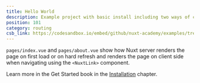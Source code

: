 ```yaml
---
title: Hello World
description: Example project with basic install including two ways of creating a page component.
position: 101
category: routing
csb_link: https://codesandbox.io/embed/github/nuxt-academy/examples/tree/master/routing/hello-world
---
```


<example-intro></example-intro>

`pages/index.vue` and `pages/about.vue` show how Nuxt server renders the page on first load or on hard refresh and renders the page on client side when navigating using the `<NuxtLink>` component.

<base-alert type="next">

Learn more in the Get Started book in the [Installation](/docs/2.x/get-started/installation) chapter.

</base-alert>

<code-sandbox :src="csb_link"></code-sandbox>
